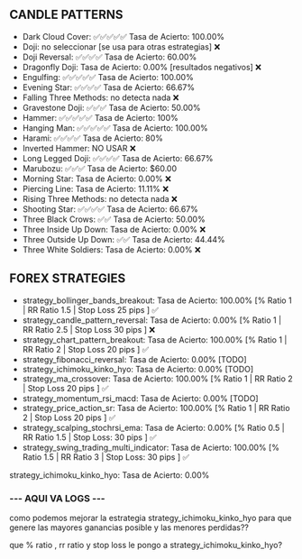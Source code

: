 ## CANDLE PATTERNS

* Dark Cloud Cover: ✅✅✅✅✅ Tasa de Acierto: 100.00%
* Doji: no seleccionar [se usa para otras estrategias] ❌
* Doji Reversal: ✅✅✅✅ Tasa de Acierto: 60.00%
* Dragonfly Doji: Tasa de Acierto: 0.00% [resultados negativos] ❌
* Engulfing: ✅✅✅✅✅ Tasa de Acierto: 100.00%
* Evening Star: ✅✅✅✅ Tasa de Acierto: 66.67%
* Falling Three Methods: no detecta nada ❌
* Gravestone Doji: ✅✅✅ Tasa de Acierto: 50.00%
* Hammer: ✅✅✅✅✅ Tasa de Acierto: 100%
* Hanging Man: ✅✅✅✅✅ Tasa de Acierto: 100.00% 
* Harami: ✅✅✅✅ Tasa de Acierto: 80%
* Inverted Hammer: NO USAR ❌
* Long Legged Doji: ✅✅✅✅ Tasa de Acierto: 66.67%
* Marubozu: ✅✅✅ Tasa de Acierto: $60.00
* Morning Star: Tasa de Acierto: 0.00% ❌
* Piercing Line: Tasa de Acierto: 11.11% ❌
* Rising Three Methods: no detecta nada ❌
* Shooting Star: ✅✅✅✅ Tasa de Acierto: 66.67%
* Three Black Crows: ✅✅ Tasa de Acierto: 50.00%
* Three Inside Up Down:  Tasa de Acierto: 0.00% ❌
* Three Outside Up Down: ✅✅ Tasa de Acierto: 44.44%
* Three White Soldiers: Tasa de Acierto: 0.00% ❌

## FOREX STRATEGIES

* strategy_bollinger_bands_breakout: Tasa de Acierto: 100.00% [% Ratio 1  | RR Ratio 1.5 | Stop Loss 25 pips ] ✅
* strategy_candle_pattern_reversal: Tasa de Acierto: 0.00% [% Ratio 1  | RR Ratio 2.5 | Stop Loss 30 pips ] ❌
* strategy_chart_pattern_breakout: Tasa de Acierto: 100.00% [% Ratio 1  | RR Ratio 2 | Stop Loss 20 pips ] ✅
* strategy_fibonacci_reversal: Tasa de Acierto: 0.00% [TODO]
* strategy_ichimoku_kinko_hyo: Tasa de Acierto: 0.00% [TODO]
* strategy_ma_crossover: Tasa de Acierto: 100.00% [% Ratio 1  | RR Ratio 2 | Stop Loss 20 pips ] ✅
* strategy_momentum_rsi_macd: Tasa de Acierto: 0.00% [TODO]
* strategy_price_action_sr: Tasa de Acierto:  100.00% [% Ratio 1  | RR Ratio 2 | Stop Loss 20 pips ] ✅
* strategy_scalping_stochrsi_ema: Tasa de Acierto: 0.00% [% Ratio 0.5  | RR Ratio 1.5 | Stop Loss: 30 pips ] ✅
* strategy_swing_trading_multi_indicator: Tasa de Acierto: 100.00% [% Ratio 1.5  | RR Ratio 3 | Stop Loss: 30 pips ] ✅

strategy_ichimoku_kinko_hyo: Tasa de Acierto: 0.00%
### --- AQUI VA LOGS --- ###
como podemos mejorar la estrategia 
strategy_ichimoku_kinko_hyo 
para que genere las mayores ganancias posible y las menores perdidas??

que % ratio , rr ratio y stop loss le pongo a strategy_ichimoku_kinko_hyo?
